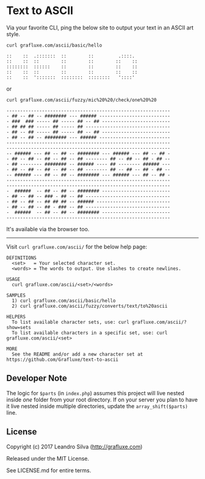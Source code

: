 # Text to ASCII

Via your favorite CLI, ping the below site to output your text in an ASCII art style.

```
curl grafluxe.com/ascii/basic/hello
```

```
::    ::  .:::::::  ::        ::         .::::.
::    ::  ::        ::        ::        ::    ::
::::::::  ::::::    ::        ::        ::    ::
::    ::  ::        ::        ::        ::    ::
::    ::  ':::::::  ::::::::  ::::::::   '::::'
```

or

```
curl grafluxe.com/ascii/fuzzy/mic%20%20/check/one%20%20
```

```
------------------------------------------------------------
- ## -- ## -- ######## --- ###### --------------------------
- ###  ### ----- ## ----- ## -- ## -------------------------
- ## ## ## ----- ## ----- ## -------------------------------
- ## -- ## ----- ## ----- ## -- ## -------------------------
- ## -- ## -- ######## --- ###### --------------------------
------------------------------------------------------------
------------------------------------------------------------
-- ###### --- ## -- ## -- ######## --- ###### --- ## -- ## -
- ## -- ## -- ## -- ## -- ## -------- ## -- ## -- ## - ## --
- ## -------- ######## -- ###### ---- ## -------- ###### ---
- ## -- ## -- ## -- ## -- ## -------- ## -- ## -- ## - ## --
-- ###### --- ## -- ## -- ######## --- ###### --- ## -- ## -
------------------------------------------------------------
------------------------------------------------------------
-  ######  -- ## -- ## -- ######## -------------------------
- ## -- ## -- ### - ## -- ## -------------------------------
- ## -- ## -- ## ## ## -- ###### ---------------------------
- ## -- ## -- ## - ### -- ## -------------------------------
-  ######  -- ## -- ## -- ######## -------------------------
------------------------------------------------------------
```

It's available via the browser too.

***

Visit `curl grafluxe.com/ascii/` for the below help page:

```
DEFINITIONS
  <set>   = Your selected character set.
  <words> = The words to output. Use slashes to create newlines.

USAGE
  curl grafluxe.com/ascii/<set>/<words>

SAMPLES
  1) curl grafluxe.com/ascii/basic/hello
  2) curl grafluxe.com/ascii/fuzzy/converts/text/to%20ascii

HELPERS
  To list available character sets, use: curl grafluxe.com/ascii/?show=sets
  To list available characters in a specific set, use: curl grafluxe.com/ascii/<set>

MORE
  See the README and/or add a new character set at https://github.com/Grafluxe/text-to-ascii
```

## Developer Note

The logic for `$parts` (in `index.php`) assumes this project will live nested inside *one* folder from your root directory. If on your server you plan to have it live nested inside multiple directories, update the `array_shift($parts)` line.

## License

Copyright (c) 2017 Leandro Silva (http://grafluxe.com)

Released under the MIT License.

See LICENSE.md for entire terms.
